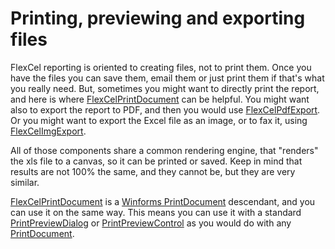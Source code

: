 # Printing, previewing and exporting files

FlexCel reporting is oriented to creating files, not to print them. Once you have the files you can
save them, email them or just print them if that's what you really need. But, sometimes you
might want to directly print the report, and here is where
[FlexCelPrintDocument](https://doc.tmssoftware.com/flexcel/net/api/FlexCel.Render/FlexCelPrintDocument/index.html) can be helpful. You might want also to export
the report to PDF, and then you would use [FlexCelPdfExport](https://doc.tmssoftware.com/flexcel/net/api/FlexCel.Render/FlexCelPdfExport/index.html). Or you might want to export
the Excel file as an image, or to fax it, using [FlexCelImgExport](https://doc.tmssoftware.com/flexcel/net/api/FlexCel.Render/FlexCelImgExport/index.html).

All of those components share a common rendering engine, that
\"renders\" the xls file to a canvas, so it can be printed or saved.
Keep in mind that results are not 100% the same, and they cannot be, but
they are very similar.

[FlexCelPrintDocument](https://doc.tmssoftware.com/flexcel/net/api/FlexCel.Render/FlexCelPrintDocument/index.html) is a [Winforms PrintDocument](https://docs.microsoft.com/en-us/dotnet/api/system.drawing.printing.printdocument) descendant, and you can use it on the same way. This means you can use it
with a standard [PrintPreviewDialog](https://docs.microsoft.com/en-us/dotnet/api/system.windows.forms.printpreviewdialog) or [PrintPreviewControl](https://docs.microsoft.com/en-us/dotnet/api/system.windows.forms.printpreviewcontrol) as you
would do with any [PrintDocument](https://docs.microsoft.com/en-us/dotnet/api/system.drawing.printing.printdocument).
